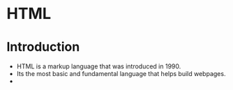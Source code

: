 <h1 style="font-size: 2.5em">HTML</h1>

# Introduction

* HTML is a markup language that was introduced in 1990.
* Its the most basic and fundamental language that helps build webpages.
* 